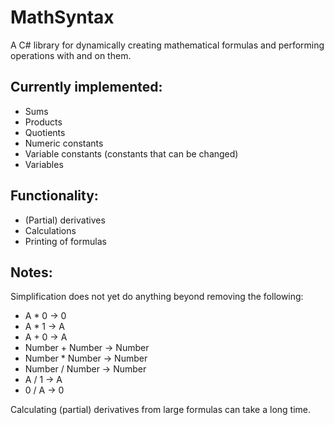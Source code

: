 # MathSyntax

A C# library for dynamically creating mathematical formulas and performing operations with and on them.

## Currently implemented:
- Sums
- Products
- Quotients
- Numeric constants
- Variable constants (constants that can be changed)
- Variables

## Functionality:
- (Partial) derivatives
- Calculations
- Printing of formulas

## Notes:
Simplification does not yet do anything beyond removing the following:
- A * 0 -> 0
- A * 1 -> A
- A + 0 -> A
- Number + Number -> Number
- Number * Number -> Number
- Number / Number -> Number
- A / 1 -> A
- 0 / A -> 0

Calculating (partial) derivatives from large formulas can take a long time.
